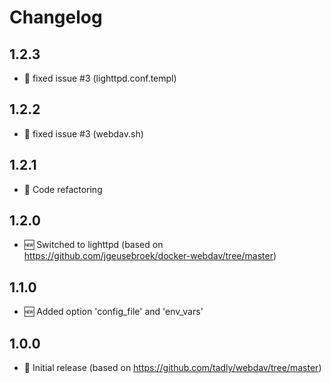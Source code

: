 # Changelog

## 1.2.3

* 🐛 fixed issue #3 (lighttpd.conf.templ)

## 1.2.2

* 🐛 fixed issue #3 (webdav.sh)

## 1.2.1

* 🧰 Code refactoring

## 1.2.0

* 🆕 Switched to lighttpd (based on https://github.com/jgeusebroek/docker-webdav/tree/master)  

## 1.1.0

* 🆕 Added option 'config_file' and 'env_vars'  

## 1.0.0

* 🎉 Initial release (based on https://github.com/tadly/webdav/tree/master)  